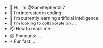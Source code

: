 - 👋 Hi, I’m @SamStephen007
- 👀 I’m interested in coding 
- 🌱 I’m currently learning artificial intelligence
- 💞️ I’m looking to collaborate on ...
- 📫 How to reach me ...
- 😄 Pronouns: ...
- ⚡ Fun fact: ...

<!---
SamStephen007/SamStephen007 is a ✨ special ✨ repository because its `README.md` (this file) appears on your GitHub profile.
You can click the Preview link to take a look at your changes.
--->
